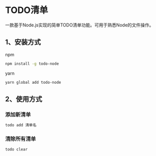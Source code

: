# TODO清单

一款基于Node.js实现的简单TODO清单功能。可用于熟悉Node的文件操作。

## 1、安装方式

npm
```bash
npm install -g todo-node
```

yarn 
```bash
yarn global add todo-node
```

## 2、使用方式

### 添加新清单

```bash
todo add 清单名
```

### 清除所有清单

```bash
todo clear
```